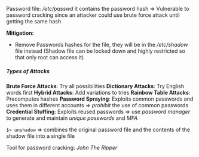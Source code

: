 Password file: */etc/passwd* it contains the password hash => Vulnerable to password cracking since an attacker could use brute force attack until getting the same hash

**Mitigation:**
- Remove Passwords hashes for the file, they will be in the */etc/shadow* file instead (Shadow file can be locked down and highly restricted so that only root can access it)

##### Types of Attacks

**Brute Force Attacks**: Try all possibilities
**Dictionary Attacks**: Try English words first
**Hybrid Attacks**: Add variations to tries
**Rainbow Table Attacks**: Precomputes hashes
**Password Spraying**: Exploits common passwords and uses them in different accounts => *prohibit* the use of common passwords
**Credential Stuffing**: Exploits reused passwords => use *password manager* to generate and maintain *unique passwords* and *MFA*

`$> unshadow` => combines the original password file and the contents of the shadow file into a single file

Tool for password cracking: *John The Ripper*